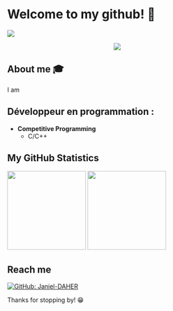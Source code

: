 # Welcome to my github! 👋

<div>
     <img src="https://images.pexels.com/photos/4709286/pexels-photo-4709286.jpeg?auto=compress&cs=tinysrgb&dpr=2&h=650&w=940">
</div>
<!-- visitor counter -->

<p align="center"> 
     <img src="https://profile-counter.glitch.me/Janiel-DAHER/count.svg" />
</p>

## About me :mortar_board:
I am 


## Développeur en programmation :
- **Competitive Programming**
	- C/C++

	 

## My GitHub Statistics
<p>
<!-- GitHub Stats -->
<img height="180em" src="https://github-readme-stats.vercel.app/api?username=Janiel-DAHER&count_private=true&theme=default&show_icons=true"/>

<img height="180em" src="https://github-readme-stats.vercel.app/api/top-langs/?username=Janiel-DAHER&exclude_repo=KNN-Image-Classification&show_icons=true&hide_border=true&layout=compact&langs_count=8"/>
</p>



## Reach me 
[![GitHub: Janiel-DAHER](https://img.shields.io/github/followers/Janiel-DAHER?label=Janiel-DAHER&style=social)](https://github.com/Janiel-DAHER)


Thanks for stopping by! 😁

